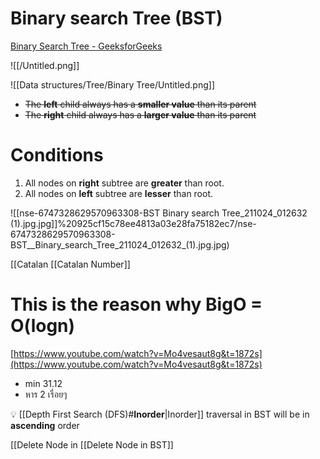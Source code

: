 # Binary search Tree (BST)

[Binary Search Tree - GeeksforGeeks](https://www.geeksforgeeks.org/binary-search-tree-data-structure/)

![[/Untitled.png]]

![[Data structures/Tree/Binary Tree/Untitled.png]]

- ~~The **left** child always has a **smaller value** than its parent~~
- ~~The **right** child always has a **larger value** than its parent~~

# Conditions

1. All nodes on **right** subtree are **greater** than root.
2. All nodes on **left** subtree are **lesser** than root.

![[nse-6747328629570963308-BST  Binary search Tree_211024_012632 (1).jpg.jpg]]%20925cf15c78ee4813a03e28fa75182ec7/nse-6747328629570963308-BST__Binary_search_Tree_211024_012632_(1).jpg.jpg)

[[Catalan [[Catalan Number]]

# This is the reason why BigO = O(logn)

[https://www.youtube.com/watch?v=Mo4vesaut8g&t=1872s](https://www.youtube.com/watch?v=Mo4vesaut8g&t=1872s)

- min 31.12
- หาร 2 เรื่อยๆ

💡 [[Depth First Search (DFS)#**Inorder**|Inorder]] traversal in BST will be in **ascending** order

[[Delete Node in [[Delete Node in BST]]